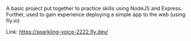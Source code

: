 A basic project put together to practice skills using NodeJS and Express. Further, used to gain experience deploying a simple app to the web (using fly.io)

Link: https://sparkling-voice-2222.fly.dev/